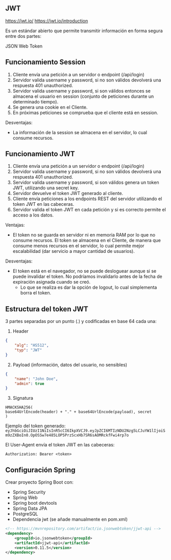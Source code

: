 ## JWT

https://jwt.io/
https://jwt.io/introduction

Es un estándar abierto que permite transmitir información en forma segura entre dos partes:

JSON Web Token 

## Funcionamiento Session

1. Cliente envía una petición a un servidor o endpoint (/api/login)
2. Servidor valida username y password, si no son válidos devolverá una respuesta 401 unauthorized.
3. Servidor valida username y password, si son válidos entonces se almacena el usuario en session (conjunto de peticiones durante un determinado tiempo).
4. Se genera una cookie en el Cliente.
5. En próximas peticiones se comprueba que el cliente está en session.

Desventajas: 

* La información de la session se almacena en el servidor, lo cual consume recursos.



## Funcionamiento JWT

1. Cliente envía una petición a un servidor o endpoint (/api/login)
2. Servidor valida username y password, si no son válidos devolverá una respuesta 401 unauthorized.
3. Servidor valida username y password, si son válidos genera un token JWT, utilizando una secret key.
4. Servidor devuelve el token JWT generado al cliente.
5. Cliente envía peticiones a los endpoints REST del servidor utilizando el token JWT en las cabeceras.
6. Servidor valida el token JWT en cada petición y si es correcto permite el acceso a los datos.

Ventajas:

* El token no se guarda en servidor ni en memoria RAM por lo que no consume recursos. El token se almacena en el Cliente, de manera que consume menos recursos en el servidor, lo cual permite mejor escalabilidad (dar servicio a mayor cantidad de usuarios).

Desventajas:

* El token está en el navegador, no se puede desloguear aunque si se puede invalidar el token. No podríamos invalidarlo antes de la fecha de expiración asignada cuando se creó. 
	* Lo que se realiza es dar la opción de logout, lo cual simplementa borra el token.


## Estructura del token JWT

3 partes separadas por un punto (.) y codificadas en base 64 cada una:

1. Header

```json
{
	"alg": "HS512",
	"typ": "JWT"
}
```

2. Payload (información, datos del usuario, no sensibles)

```json
{
	"name": "John Doe",
	"admin": true
}
```

3. Signatura

```
HMACKSHA256(
base64UrlEncode(header) + "." + base64UrlEncode(payload), secret 
)

```


Ejemplo del token generado:
```eyJhbGciOiJIUzI1NiIsInR5cCI6IkpXVCJ9.eyJpZCI6MTIzNDU2Nzg5LCJuYW1lIjoiSm9zZXBoIn0.OpOSSw7e485LOP5PrzScxHb7SR6sAOMRckfFwi4rp7o```


El User-Agent envía el token JWT en las cabeceras:

```
Authorization: Bearer <token>
```


## Configuración Spring

Crear proyecto Spring Boot con:

* Spring Security
* Spring Web
* Spring boot devtools
* Spring Data JPA
* PostgreSQL
* Dependencia jwt (se añade manualmente en pom.xml)

```xml
<!-- https://mvnrepository.com/artifact/io.jsonwebtoken/jjwt-api -->
<dependency>
    <groupId>io.jsonwebtoken</groupId>
    <artifactId>jjwt-api</artifactId>
    <version>0.11.5</version>
</dependency>
```





